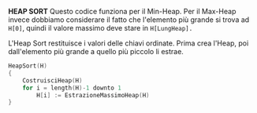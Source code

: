 **HEAP SORT**
Questo codice funziona per il Min-Heap. Per il Max-Heap invece dobbiamo considerare il fatto che l'elemento più grande si trova ad `H[0]`, quindi il valore massimo deve stare in `H[LungHeap].`

L'Heap Sort restituisce i valori delle chiavi ordinate. Prima crea l'Heap, poi dall'elemento più grande a quello più piccolo li estrae.

``` C++
HeapSort(H)
{
	CostruisciHeap(H)
	for i = length(H)-1 downto 1
		H[i] := EstrazioneMassimoHeap(H)
}
```